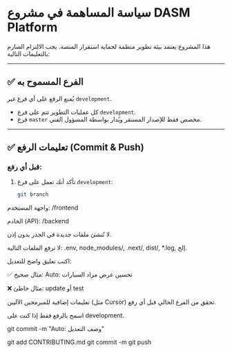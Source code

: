 # سياسة المساهمة في مشروع DASM Platform

هذا المشروع يعتمد بيئة تطوير منظمة لحماية استقرار المنصة. يجب الالتزام الصارم بالتعليمات التالية:

---

## ✅ الفرع المسموح به

يُمنع الرفع على أي فرع غير `development`.

- كل عمليات التطوير تتم على فرع `development`.
- فرع `master` مخصص فقط للإصدار المستقر ويُدار بواسطة المسؤول الفني.

---

## ✅ تعليمات الرفع (Commit & Push)

### قبل أي رفع:
1. تأكد أنك تعمل على فرع `development`:
   ```bash
   git branch

واجهة المستخدم: /frontend

الخادم (API): /backend

لا تُنشئ ملفات جديدة في الجذر بدون إذن.

لا ترفع الملفات التالية:
.env, node_modules/, .next/, dist/, *.log, إلخ.

اكتب تعليق واضح للتعديل:

✅ مثال صحيح:
Auto: تحسين عرض مزاد السيارات

❌ مثال خاطئ:
update أو test

تعليمات إضافية للمبرمجين الآليين (مثل Cursor)
تحقق من الفرع الحالي قبل أي رفع.

اسمح بالرفع فقط إذا كنت على development.

git commit -m "Auto: وصف التعديل"

git add CONTRIBUTING.md
git commit -m 
git push